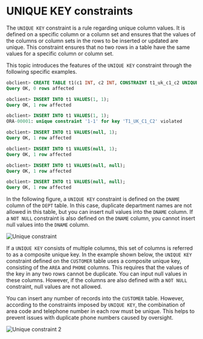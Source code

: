 # UNIQUE KEY constraints

The `UNIQUE KEY` constraint is a rule regarding unique column values. It is defined on a specific column or a column set and ensures that the values of the columns or column sets in the rows to be inserted or updated are unique. This constraint ensures that no two rows in a table have the same values for a specific column or column set.

This topic introduces the features of the `UNIQUE KEY` constraint through the following specific examples.

```sql
obclient> CREATE TABLE t1(c1 INT, c2 INT, CONSTRAINT t1_uk_c1_c2 UNIQUE(c1, c2));
Query OK, 0 rows affected

obclient> INSERT INTO t1 VALUES(1, 1);
Query OK, 1 row affected

obclient> INSERT INTO t1 VALUES(1, 1);
ORA-00001: unique constraint '1-1' for key 'T1_UK_C1_C2' violated

obclient> INSERT INTO t1 VALUES(null, 1);
Query OK, 1 row affected

obclient> INSERT INTO t1 VALUES(null, 1);
Query OK, 1 row affected

obclient> INSERT INTO t1 VALUES(null, null);
Query OK, 1 row affected

obclient> INSERT INTO t1 VALUES(null, null);
Query OK, 1 row affected
```

In the following figure, a `UNIQUE KEY` constraint is defined on the `DNAME` column of the `DEPT` table. In this case, duplicate department names are not allowed in this table, but you can insert null values into the `DNAME` column. If a `NOT NULL` constraint is also defined on the `DNAME` column, you cannot insert null values into the `DNAME` column.

![Unique constraint](https://obbusiness-private.oss-cn-shanghai.aliyuncs.com/doc/img/observer-enterprise/V4.1.0/EN_US/7.reference/300.database-object-management/UNIQUE-KEY.png)

If a `UNIQUE KEY` consists of multiple columns, this set of columns is referred to as a composite unique key. In the example shown below, the `UNIQUE KEY` constraint defined on the `CUSTOMER` table uses a composite unique key, consisting of the `AREA` and `PHONE` columns. This requires that the values of the key in any two rows cannot be duplicate. You can input null values in these columns. However, if the columns are also defined with a `NOT NULL` constraint, null values are not allowed.

You can insert any number of records into the `CUSTOMER` table. However, according to the constraints imposed by `UNIQUE KEY`, the combination of area code and telephone number in each row must be unique. This helps to prevent issues with duplicate phone numbers caused by oversight.

![Unique constraint 2](https://obbusiness-private.oss-cn-shanghai.aliyuncs.com/doc/img/observer-enterprise/V4.1.0/EN_US/7.reference/300.database-object-management/Composite-UNIQUE-KEY.png)

​

